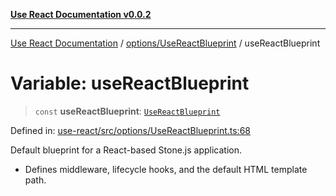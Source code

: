 [**Use React Documentation v0.0.2**](../../../README.md)

***

[Use React Documentation](../../../modules.md) / [options/UseReactBlueprint](../README.md) / useReactBlueprint

# Variable: useReactBlueprint

> `const` **useReactBlueprint**: [`UseReactBlueprint`](../interfaces/UseReactBlueprint.md)

Defined in: [use-react/src/options/UseReactBlueprint.ts:68](https://github.com/stonemjs/use-react/blob/a85b32b76e105a7bc655ce084e0841ade8b0df8a/src/options/UseReactBlueprint.ts#L68)

Default blueprint for a React-based Stone.js application.

- Defines middleware, lifecycle hooks, and the default HTML template path.
